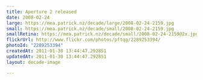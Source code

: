 ```yaml
---
title: Aperture 2 released
date: 2008-02-24
large: https://mea.patrick.nz/decade/large/2008-02-24-2159.jpg
small: https://mea.patrick.nz/decade/small/2008-02-24-2159.jpg
smallRetina: https://mea.patrick.nz/decade/small/2008-02-24-2159@2x.jpg
flickrUrl: http://www.flickr.com/photos/pftqg/2289253394/
photoId: "2289253394"
createdAt: 2011-01-30 13:44:47.292851
updatedAt: 2011-01-30 13:44:47.292851
layout: decade-image

---
```


